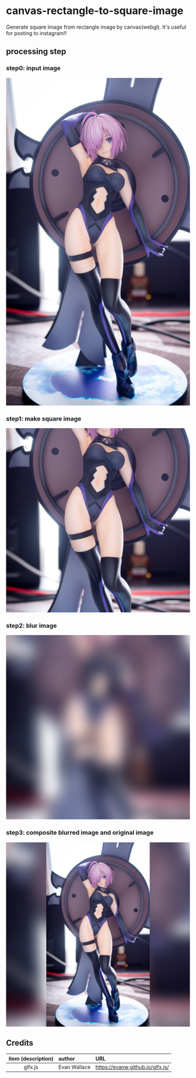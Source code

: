 # canvas-rectangle-to-square-image

Generate square image from rectangle image by canvas(webgl). It's useful for posting to instagram!!

## processing step

### step0: input image

![input](./img/input.jpg)

### step1: make square image

![square](./img/square.png)

### step2: blur image

![blurred](./img/blurred.png)

### step3: composite blurred image and original image

![output](./img/output.png)

## Credits

| item (description) | author       | URL                                |
| :----------------: | :----------- | :--------------------------------- |
|      glfx.js       | Evan Wallace | <https://evanw.github.io/glfx.js/> |
